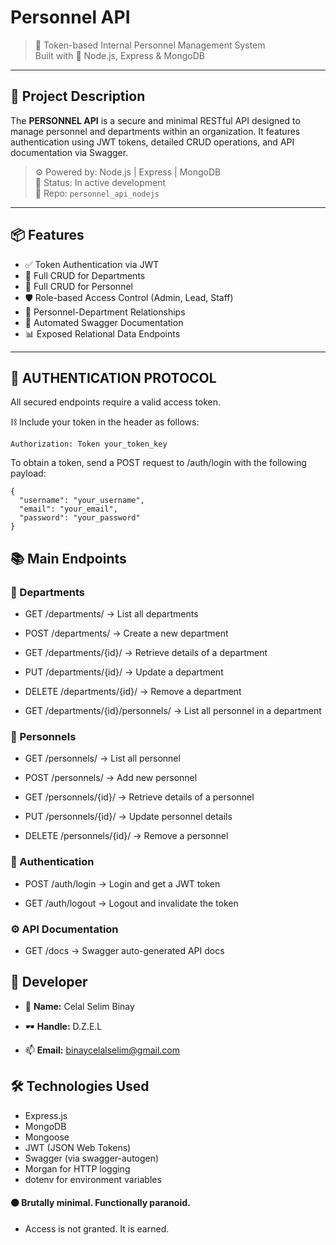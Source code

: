 # Personnel API

> 🔐 Token-based Internal Personnel Management System  
> Built with 🧠 Node.js, Express & MongoDB

---

## 🚀 Project Description

The **PERSONNEL API** is a secure and minimal RESTful API designed to manage personnel and departments within an organization. It features authentication using JWT tokens, detailed CRUD operations, and API documentation via Swagger.

> ⚙️ Powered by: Node.js | Express | MongoDB  
> 🧪 Status: In active development  
> 📂 Repo: `personnel_api_nodejs`

---

## 📦 Features

- ✅ Token Authentication via JWT
- 🏢 Full CRUD for Departments
- 👤 Full CRUD for Personnel
- 🛡️ Role-based Access Control (Admin, Lead, Staff)
- 📎 Personnel-Department Relationships
- 📜 Automated Swagger Documentation
- 📊 Exposed Relational Data Endpoints

---

## 🔑 AUTHENTICATION PROTOCOL

All secured endpoints require a valid access token.

⛓️ Include your token in the header as follows:

```http
Authorization: Token your_token_key
```

To obtain a token, send a POST request to /auth/login with the following payload:

```
{
  "username": "your_username",
  "email": "your_email",
  "password": "your_password"
}
```

## 📚 Main Endpoints

### 🧭 Departments

- GET /departments/ → List all departments

- POST /departments/ → Create a new department

- GET /departments/{id}/ → Retrieve details of a department

- PUT /departments/{id}/ → Update a department

- DELETE /departments/{id}/ → Remove a department

- GET /departments/{id}/personnels/ → List all personnel in a department

### 🧍 Personnels

- GET /personnels/ → List all personnel

- POST /personnels/ → Add new personnel

- GET /personnels/{id}/ → Retrieve details of a personnel

- PUT /personnels/{id}/ → Update personnel details

- DELETE /personnels/{id}/ → Remove a personnel

### 🔐 Authentication

- POST /auth/login → Login and get a JWT token

- GET /auth/logout → Logout and invalidate the token

### ⚙️ API Documentation

- GET /docs → Swagger auto-generated API docs

## 🧠 Developer

- 👤 **Name:** Celal Selim Binay

- 🕶️ **Handle:** D.Z.E.L

- 📫 **Email:** binaycelalselim@gmail.com

## 🛠️ Technologies Used

- Express.js
- MongoDB
- Mongoose
- JWT (JSON Web Tokens)
- Swagger (via swagger-autogen)
- Morgan for HTTP logging
- dotenv for environment variables

#### ⚫ Brutally minimal. Functionally paranoid.

- Access is not granted. It is earned.
